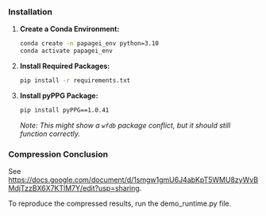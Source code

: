 ### Installation

1.  **Create a Conda Environment:**
    ```bash
    conda create -n papagei_env python=3.10
    conda activate papagei_env
    ```
2.  **Install Required Packages:**
    ```bash
    pip install -r requirements.txt
    ```
3.  **Install pyPPG Package:**
    ```bash
    pip install pyPPG==1.0.41
    ```
    *Note: This might show a `wfdb` package conflict, but it should still function correctly.*

### Compression Conclusion

See https://docs.google.com/document/d/1smgw1gmU6J4abKpT5WMU8zyWvBMdjTzzBX6X7KTlM7Y/edit?usp=sharing.

To reproduce the compressed results, run the demo_runtime.py file.
